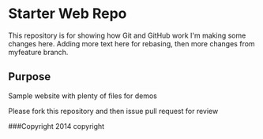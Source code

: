 # Starter Web Repo

This repository is for showing how Git and GitHub work
I'm making some changes here. Adding more text here for rebasing, then more changes from myfeature branch.

## Purpose

Sample website with plenty of files for demos

Please fork this repository and then issue pull request for review

###Copyright
2014 copyright
